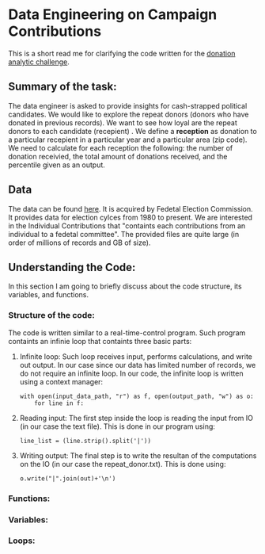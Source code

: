 # Data Engineering on Campaign Contributions

This is a short read me for clarifying the code written for the [donation analytic challenge](https://github.com/InsightDataScience/donation-analytics).

## Summary of the task:

The data engineer is asked to provide insights for cash-strapped political candidates.
We would like to explore the repeat donors (donors who have donated in previous records). We want to see how loyal are the repeat donors to each candidate (recepient) .
We define a **reception** as donation to a particular recepient in a particular year and a particular area (zip code).
We need to calculate for each reception the following: the number of donation receivied, the total amount of donations received, and the percentile given as an output.

## Data

The data can be found [here](https://classic.fec.gov/finance/disclosure/metadata/DataDictionaryContributionsbyIndividuals.shtml).
It is acquired by Fedetal Election Commission. It provides data for election cylces from 1980 to present. We are interested in the Individual Contributions that "containts each contributions from an individual to a fedetal committee". The provided files are quite large (in order of millions of records and GB of size).

## Understanding the Code:

In this section I am going to briefly discuss about the code structure, its variables, and functions.

### Structure of the code:
The code is written similar to a real-time-control program.
Such program containts an infinie loop that containts three basic parts:

1. Infinite loop:
Such loop receives input, performs calculations, and write out output. In our case since our data has limited number of records, we do not require an infinite loop. 
In our code, the infinite loop is written using a context manager:

	```
	with open(input_data_path, "r") as f, open(output_path, "w") as o:
		for line in f:
	```

2. Reading input:
The first step inside the loop is reading the input from IO (in our case the text file). This is done in our program using:
	
	``line_list = (line.strip().split('|'))``
	
4. Writing output:
The final step is to write the resultan of the computations on the IO (in our case the repeat_donor.txt). This is done using:

	``o.write("|".join(out)+'\n')``


### Functions:


### Variables:


### Loops:


